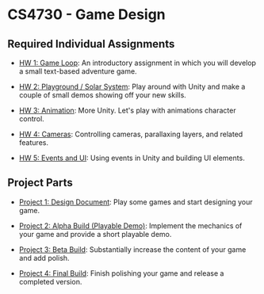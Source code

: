 CS4730 - Game Design
===============================

<a name="introduction"></a>Required Individual Assignments
--------------------------------------- 

- [HW 1: Game Loop](./gameloop.html): An introductory assignment in which you will develop a small text-based adventure game.


- [HW 2: Playground / Solar System](./playground.html): Play around with Unity and make a couple of small demos showing off your new skills.


- [HW 3: Animation](./animation.html): More Unity. Let's play with animations character control.


- [HW 4: Cameras](./camera.html): Controlling cameras, parallaxing layers, and related features.


- [HW 5: Events and UI](./events.html): Using events in Unity and building UI elements. 


<a name="introduction"></a>Project Parts
---------------------------------------

- [Project 1: Design Document](./designdoc.html): Play some games and start designing your game.

- [Project 2: Alpha Build (Playable Demo)](./alphabuild.html): Implement the mechanics of your game and provide a short playable demo.

- [Project 3: Beta Build](./betabuild.html): Substantially increase the content of your game and add polish.

- [Project 4: Final Build](./finalbuild.html): Finish polishing your game and release a completed version. 
